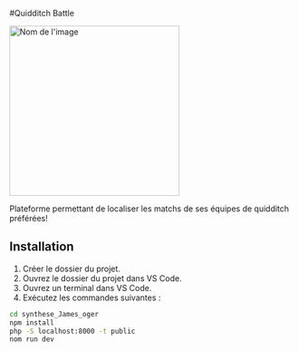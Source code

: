 #Quidditch Battle

<img src="/images/logo.png?raw=true" alt="Nom de l'image" width="300"/>

Plateforme permettant de localiser les matchs de ses équipes de quidditch préférées!

## Installation

1. Créer le dossier du projet.
2. Ouvrez le dossier du projet dans VS Code.
3. Ouvrez un terminal dans VS Code.
4. Exécutez les commandes suivantes :

```bash
cd synthese_James_oger
npm install
php -S localhost:8000 -t public
nom run dev  
```





